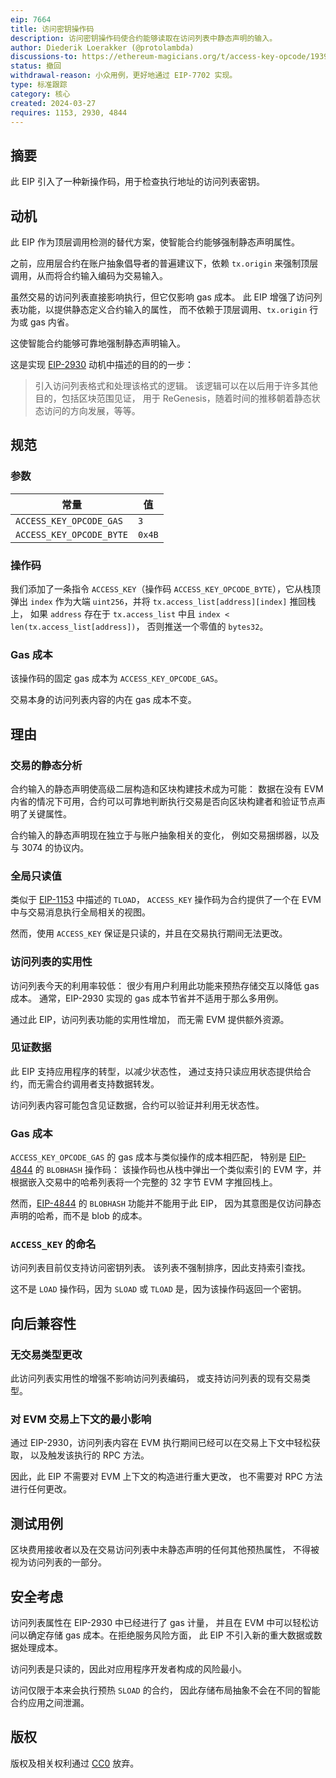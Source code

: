```yaml
---
eip: 7664
title: 访问密钥操作码
description: 访问密钥操作码使合约能够读取在访问列表中静态声明的输入。
author: Diederik Loerakker (@protolambda)
discussions-to: https://ethereum-magicians.org/t/access-key-opcode/19395
status: 撤回
withdrawal-reason: 小众用例，更好地通过 EIP-7702 实现。
type: 标准跟踪
category: 核心
created: 2024-03-27
requires: 1153, 2930, 4844
---
```


## 摘要

此 EIP 引入了一种新操作码，用于检查执行地址的访问列表密钥。

## 动机

此 EIP 作为顶层调用检测的替代方案，使智能合约能够强制静态声明属性。

之前，应用层合约在账户抽象倡导者的普遍建议下，依赖 `tx.origin` 来强制顶层调用，从而将合约输入编码为交易输入。

虽然交易的访问列表直接影响执行，但它仅影响 gas 成本。
此 EIP 增强了访问列表功能，以提供静态定义合约输入的属性，
而不依赖于顶层调用、`tx.origin` 行为或 gas 内省。

这使智能合约能够可靠地强制静态声明输入。

这是实现 [EIP-2930](./eip-2930.md) 动机中描述的目的的一步：

> 引入访问列表格式和处理该格式的逻辑。
> 该逻辑可以在以后用于许多其他目的，包括区块范围见证，
> 用于 ReGenesis，随着时间的推移朝着静态状态访问的方向发展，等等。

## 规范

### 参数

| 常量                       | 值     |
|----------------------------|--------|
| `ACCESS_KEY_OPCODE_GAS`    | `3`    |
| `ACCESS_KEY_OPCODE_BYTE`   | `0x4B` |

### 操作码

我们添加了一条指令 `ACCESS_KEY`（操作码 `ACCESS_KEY_OPCODE_BYTE`），它从栈顶弹出 `index` 作为大端 `uint256`，并将 `tx.access_list[address][index]` 推回栈上，
如果 `address` 存在于 `tx.access_list` 中且 `index < len(tx.access_list[address])`，
否则推送一个零值的 `bytes32`。

### Gas 成本

该操作码的固定 gas 成本为 `ACCESS_KEY_OPCODE_GAS`。

交易本身的访问列表内容的内在 gas 成本不变。

## 理由

### 交易的静态分析

合约输入的静态声明使高级二层构造和区块构建技术成为可能：
数据在没有 EVM 内省的情况下可用，合约可以可靠地判断执行交易是否向区块构建者和验证节点声明了关键属性。

合约输入的静态声明现在独立于与账户抽象相关的变化，
例如交易捆绑器，以及与 3074 的协议内。

### 全局只读值

类似于 [EIP-1153](./eip-1153.md) 中描述的 `TLOAD`，
`ACCESS_KEY` 操作码为合约提供了一个在 EVM 中与交易消息执行全局相关的视图。

然而，使用 `ACCESS_KEY` 保证是只读的，并且在交易执行期间无法更改。

### 访问列表的实用性

访问列表今天的利用率较低：
很少有用户利用此功能来预热存储交互以降低 gas 成本。
通常，EIP-2930 实现的 gas 成本节省并不适用于那么多用例。

通过此 EIP，访问列表功能的实用性增加，
而无需 EVM 提供额外资源。

### 见证数据

此 EIP 支持应用程序的转型，以减少状态性，
通过支持只读应用状态提供给合约，而无需合约调用者支持数据转发。

访问列表内容可能包含见证数据，合约可以验证并利用无状态性。

### Gas 成本

`ACCESS_KEY_OPCODE_GAS` 的 gas 成本与类似操作的成本相匹配，
特别是 [EIP-4844](./eip-4844.md) 的 `BLOBHASH` 操作码：
该操作码也从栈中弹出一个类似索引的 EVM 字，并根据嵌入交易中的哈希列表将一个完整的 32 字节 EVM 字推回栈上。

然而，[EIP-4844](./eip-4844.md) 的 `BLOBHASH` 功能并不能用于此 EIP，
因为其意图是仅访问静态声明的哈希，而不是 blob 的成本。

### `ACCESS_KEY` 的命名

访问列表目前仅支持访问密钥列表。
该列表不强制排序，因此支持索引查找。

这不是 `LOAD` 操作码，因为 `SLOAD` 或 `TLOAD` 是，因为该操作码返回一个密钥。

## 向后兼容性

### 无交易类型更改

此访问列表实用性的增强不影响访问列表编码，
或支持访问列表的现有交易类型。

### 对 EVM 交易上下文的最小影响

通过 EIP-2930，访问列表内容在 EVM 执行期间已经可以在交易上下文中轻松获取，
以及触发该执行的 RPC 方法。

因此，此 EIP 不需要对 EVM 上下文的构造进行重大更改，
也不需要对 RPC 方法进行任何更改。

## 测试用例

区块费用接收者以及在交易访问列表中未静态声明的任何其他预热属性，
不得被视为访问列表的一部分。

## 安全考虑

访问列表属性在 EIP-2930 中已经进行了 gas 计量，
并且在 EVM 中可以轻松访问以确定存储 gas 成本。在拒绝服务风险方面，
此 EIP 不引入新的重大数据或数据处理成本。

访问列表是只读的，因此对应用程序开发者构成的风险最小。

访问仅限于本来会执行预热 `SLOAD` 的合约，
因此存储布局抽象不会在不同的智能合约应用之间泄漏。

## 版权

版权及相关权利通过 [CC0](../LICENSE.md) 放弃。